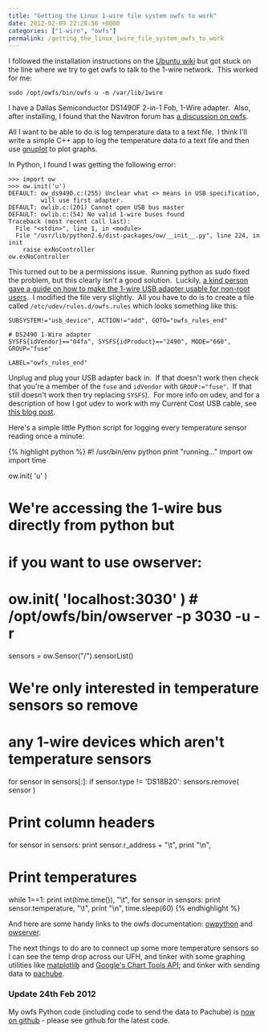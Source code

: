 ```yaml
---
title: "Getting the Linux 1-wire file system owfs to work"
date: 2012-02-09 22:28:56 +0000
categories: ["1-wire", "owfs"]
permalink: /getting_the_linux_1wire_file_system_owfs_to_work
---
```

I followed the installation instructions on the [Ubuntu
wiki](https://help.ubuntu.com/community/1wireSoftware) but got stuck on
the line where we try to get owfs to talk to the 1-wire network.  This
worked for me:


```
sudo /opt/owfs/bin/owfs u -m /var/lib/1wire
```


I have a Dallas Semiconductor DS1490F 2-in-1 Fob, 1-Wire adapter.  Also,
after installing, I found that the Navitron forum has [a discussion on
owfs](http://www.navitron.org.uk/forum/index.php/topic,12604.0).

All I want to be able to do is log temperature data to a text file.  I
think I'll write a simple C++ app to log the temperature data to a text
file and then use [gnuplot](http://www.gnuplot.info/) to plot graphs.

<!--break-->

In Python, I found I was getting the following error:



```
​>>> import ow
>>> ow.init('u')
DEFAULT: ow_ds9490.c:(255) Unclear what <> means in USB specification, 
         will use first adapter.
DEFAULT: owlib.c:(201) Cannot open USB bus master
DEFAULT: owlib.c:(54) No valid 1-wire buses found
Traceback (most recent call last):
  File "<stdin>", line 1, in <module>
  File "/usr/lib/python2.6/dist-packages/ow/__init__.py", line 224, in init
    raise exNoController
ow.exNoController
```


This turned out to be a permissions issue.  Running python as sudo fixed
the problem, but this clearly isn't a good solution.  Luckily, [a kind
person gave a guide on how to make the 1-wire USB adapter usable for
non-root users](http://owfs.org/index.php?page=udev-and-usb).  I
modified the file very slightly.  All you have to do is to create a file
called `/etc/udev/rules.d/owfs.rules` which looks something like this:


```
SUBSYSTEM!="usb_device", ACTION!="add", GOTO="owfs_rules_end"
 
# DS2490 1-Wire adapter
SYSFS{idVendor}=="04fa", SYSFS{idProduct}=="2490", MODE="660", GROUP="fuse"
 
LABEL="owfs_rules_end"
```


Unplug and plug your USB adapter back in.  If that doesn't work then
check that you're a member of the `fuse` and
`idVendor` with
`GROUP:="fuse"`.  If that still doesn't work then try
replacing `SYSFS`).  For more info on udev, and for a
description of how I got udev to work with my Current Cost USB cable,
see [this blog post](/udev_rules_for_current_costs).

Here's a simple little Python script for logging every temperature
sensor reading once a minute:



{% highlight python %}
#! /usr/bin/env python
print "running..."
import ow
import time

ow.init( 'u' )

# We're accessing the 1-wire bus directly from python but
# if you want to use owserver:
# ow.init( 'localhost:3030' ) # /opt/owfs/bin/owserver -p 3030 -u -r

sensors = ow.Sensor("/").sensorList()

# We're only interested in temperature sensors so remove
# any 1-wire devices which aren't temperature sensors
for sensor in sensors[:]:
    if sensor.type != 'DS18B20':
        sensors.remove( sensor ) 

# Print column headers
for sensor in sensors:
    print sensor.r_address + "\t",
print "\n",

# Print temperatures
while 1==1:
    print int(time.time()), "\t",
    for sensor in sensors:
        print sensor.temperature, "\t",
    print "\n",
    time.sleep(60)
{% endhighlight %}



And here are some handy links to the owfs documentation:
[owpython](http://owfs.sourceforge.net/owpython.html) and
[owserver](http://owfs.sourceforge.net/owserver.1.html).

The next things to do are to connect up some more temperature sensors so
I can see the temp drop across our UFH, and tinker with some graphing
utilities like [matplotlib](http://matplotlib.sourceforge.net/) and
[Google's Chart Tools API](http://code.google.com/apis/chart/); and
tinker with sending data to [pachube](https://pachube.com/).

### Update 24th Feb 2012

My owfs Python code (including code to send the data to Pachube) is [now
on github](https://github.com/JackKelly/owfsPachubeTX) - please see
github for the latest code.

